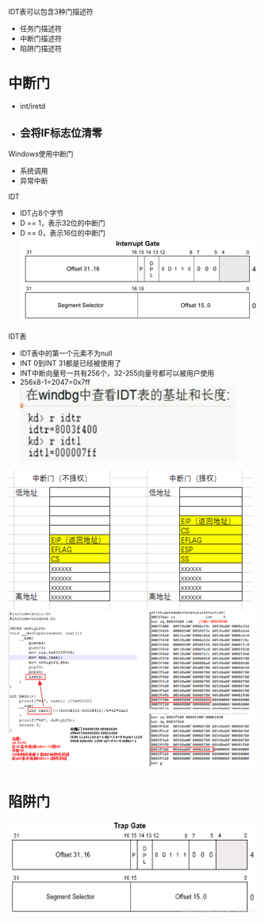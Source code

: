 IDT表可以包含3种门描述符
- 任务门描述符
- 中断门描述符
- 陷阱门描述符

# 中断门
- int/iretd
- 会将**IF标志位**清零
	- 

Windows使用中断门
- 系统调用
- 异常中断

IDT
- IDT占8个字节
- D == 1，表示32位的中断门  
- D == 0，表示16位的中断门
![](../../photo/Pasted%20image%2020221208145708.png)

IDT表
- IDT表中的第一个元素不为null
- INT 0到INT 31都是已经被使用了
- INT中断向量号一共有256个，32-255向量号都可以被用户使用
- 256x8-1=2047=0x7ff
![](../../photo/Pasted%20image%2020221208150434.png)

![](../../photo/Pasted%20image%2020221208161112.png)
![](../../photo/Pasted%20image%2020221208163140.png)
# 陷阱门

![](../../photo/Pasted%20image%2020221208163252.png)